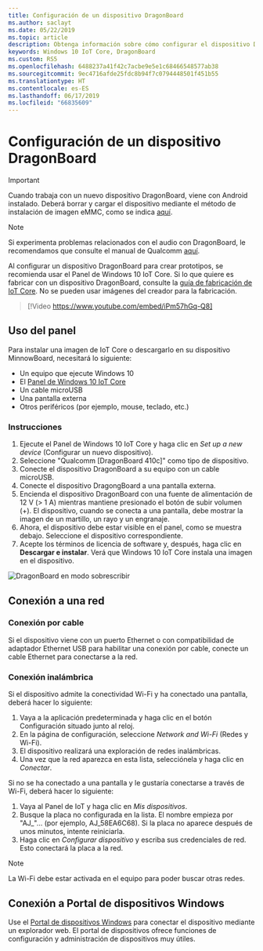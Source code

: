 ```yaml
---
title: Configuración de un dispositivo DragonBoard
ms.author: saclayt
ms.date: 05/22/2019
ms.topic: article
description: Obtenga información sobre cómo configurar el dispositivo DragonBoard con Windows 10 IoT Core.
keywords: Windows 10 IoT Core, DragonBoard
ms.custom: RS5
ms.openlocfilehash: 6488237a41f42c7acbe9e5e1c68466548577ab38
ms.sourcegitcommit: 9ec4716afde25fdc8b94f7c0794448501f451b55
ms.translationtype: HT
ms.contentlocale: es-ES
ms.lasthandoff: 06/17/2019
ms.locfileid: "66835609"
---
```

# <a name="setting-up-a-dragonboard"></a>Configuración de un dispositivo DragonBoard

> [!IMPORTANT]
> Cuando trabaja con un nuevo dispositivo DragonBoard, viene con Android instalado. Deberá borrar y cargar el dispositivo mediante el método de instalación de imagen eMMC, como se indica [aquí](https://docs.microsoft.com/en-us/windows/iot-core/tutorials/qualcomm).

> [!NOTE]
> Si experimenta problemas relacionados con el audio con DragonBoard, le recomendamos que consulte el manual de Qualcomm [aquí](https://developer.qualcomm.com/download/db410c/stereo-connector-and-audio-routing-application-note.pdf). 

Al configurar un dispositivo DragonBoard para crear prototipos, se recomienda usar el Panel de Windows 10 IoT Core. Si lo que quiere es fabricar con un dispositivo DragonBoard, consulte la [guía de fabricación de IoT Core](https://docs.microsoft.com/en-us/windows-hardware/manufacture/iot/iot-core-manufacturing-guide). No se pueden usar imágenes del creador para la fabricación.
<br>
> [!Video https://www.youtube.com/embed/iPm57hGq-Q8]

## <a name="using-the-dashboard"></a>Uso del panel

Para instalar una imagen de IoT Core o descargarlo en su dispositivo MinnowBoard, necesitará lo siguiente:
* Un equipo que ejecute Windows 10 
* El [Panel de Windows 10 IoT Core](https://docs.microsoft.com/windows/iot-core/downloads)
* Un cable microUSB
* Una pantalla externa
* Otros periféricos (por ejemplo, mouse, teclado, etc.)

### <a name="instructions"></a>Instrucciones

1. Ejecute el Panel de Windows 10 IoT Core y haga clic en *Set up a new device* (Configurar un nuevo dispositivo).
2. Seleccione "Qualcomm [DragonBoard 410c]" como tipo de dispositivo.
3. Conecte el dispositivo DragonBoard a su equipo con un cable microUSB.
4. Conecte el dispositivo DragongBoard a una pantalla externa.
5. Encienda el dispositivo DragonBoard con una fuente de alimentación de 12 V (> 1 A) mientras mantiene presionado el botón de subir volumen (+). El dispositivo, cuando se conecta a una pantalla, debe mostrar la imagen de un martillo, un rayo y un engranaje.
6. Ahora, el dispositivo debe estar visible en el panel, como se muestra debajo. Seleccione el dispositivo correspondiente.
7. Acepte los términos de licencia de software y, después, haga clic en **Descargar e instalar**. Verá que Windows 10 IoT Core instala una imagen en el dispositivo.

![DragonBoard en modo sobrescribir](../media/DeviceSetup/db4.png)

## <a name="connect-to-a-network"></a>Conexión a una red
### <a name="wired-connection"></a>Conexión por cable
Si el dispositivo viene con un puerto Ethernet o con compatibilidad de adaptador Ethernet USB para habilitar una conexión por cable, conecte un cable Ethernet para conectarse a la red.

### <a name="wireless-connection"></a>Conexión inalámbrica
Si el dispositivo admite la conectividad Wi-Fi y ha conectado una pantalla, deberá hacer lo siguiente:

1. Vaya a la aplicación predeterminada y haga clic en el botón Configuración situado junto al reloj.
2. En la página de configuración, seleccione _Network and Wi-Fi_ (Redes y Wi-Fi).
3. El dispositivo realizará una exploración de redes inalámbricas.
4. Una vez que la red aparezca en esta lista, selecciónela y haga clic en _Conectar_.

Si no se ha conectado a una pantalla y le gustaría conectarse a través de Wi-Fi, deberá hacer lo siguiente:

1. Vaya al Panel de IoT y haga clic en _Mis dispositivos_.
2. Busque la placa no configurada en la lista. El nombre empieza por "AJ_"… (por ejemplo, AJ_58EA6C68). Si la placa no aparece después de unos minutos, intente reiniciarla.
3. Haga clic en _Configurar dispositivo_ y escriba sus credenciales de red. Esto conectará la placa a la red.

> [!NOTE]
> La Wi-Fi debe estar activada en el equipo para poder buscar otras redes.

## <a name="connect-to-windows-device-portal"></a>Conexión a Portal de dispositivos Windows

Use el [Portal de dispositivos Windows](../manage-your-device/DevicePortal.md) para conectar el dispositivo mediante un explorador web. El portal de dispositivos ofrece funciones de configuración y administración de dispositivos muy útiles. 

